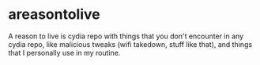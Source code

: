 # areasontolive
A reason to live is cydia repo with things that you don't encounter in any cydia repo, like malicious tweaks (wifi takedown, stuff like that), and things that I personally use in my routine.
